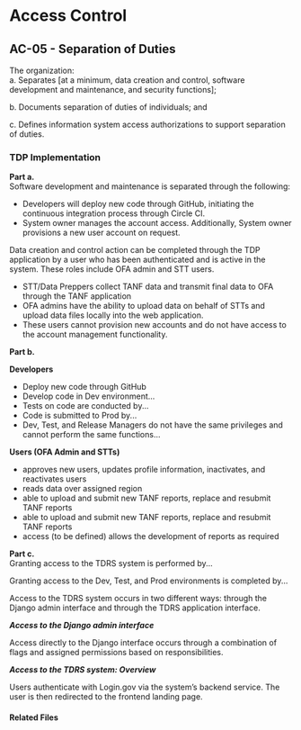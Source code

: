 # Access Control
## AC-05 - Separation of Duties

The organization:  
a. Separates [at a minimum, data creation and control, software development and maintenance, and security functions];

b. Documents separation of duties of individuals; and 

c. Defines information system access authorizations to support separation of duties.

### TDP Implementation

**Part a.**  
Software development and maintenance is separated through the following:
* Developers will deploy new code through GitHub, initiating the continuous integration process through Circle CI.
* System owner manages the account access. Additionally, System owner provisions a new user account on request.

Data creation and control action can be completed through the TDP application by a user who has been authenticated and is active in the system. These roles include OFA admin and STT users. 
* STT/Data Preppers collect TANF data and transmit final data to OFA through the TANF application
* OFA admins have the ability to upload data on behalf of STTs and upload data files locally into the web application. 
* These users cannot provision new accounts and do not have access to the account management functionality.

**Part b.**  

**Developers**  
  - Deploy new code through GitHub
  - Develop code in Dev environment...
  - Tests on code are conducted by...
  - Code is submitted to Prod by...
  - Dev, Test, and Release Managers do not have the same privileges and cannot perform the same functions...

**Users (OFA Admin and STTs)**
  - approves new users, updates profile information, inactivates, and reactivates users
  - reads data over assigned region
  - able to upload and submit new TANF reports, replace and resubmit TANF reports  
  - able to upload and submit new TANF reports, replace and resubmit TANF reports
  - access (to be defined) allows the development of reports as required

**Part c.**   
Granting access to the TDRS system is performed by...

Granting access to the Dev, Test, and Prod environments is completed by...

Access to the TDRS system occurs in two different ways: through the Django admin interface and through the TDRS application interface.  

***Access to the Django admin interface***  

Access directly to the Django interface occurs through a combination of flags and assigned permissions based on responsibilities.  

***Access to the TDRS system: Overview***  

Users authenticate with Login.gov via the system’s backend service. The user is then redirected to the frontend landing page.


#### Related Files
